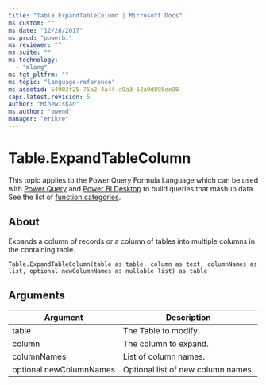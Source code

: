 ```yaml
---
title: "Table.ExpandTableColumn | Microsoft Docs"
ms.custom: ""
ms.date: "12/28/2017"
ms.prod: "powerbi"
ms.reviewer: ""
ms.suite: ""
ms.technology: 
  - "mlang"
ms.tgt_pltfrm: ""
ms.topic: "language-reference"
ms.assetid: 54903f25-75a2-4a44-a9a3-52a9d895ee98
caps.latest.revision: 5
author: "Minewiskan"
ms.author: "owend"
manager: "erikre"
---
```

# Table.ExpandTableColumn
This topic applies to the Power Query Formula Language which can be used with [Power Query](https://support.office.com/article/Introduction-to-Microsoft-Power-Query-for-Excel-6E92E2F4-2079-4E1F-BAD5-89F6269CD605) and [Power BI Desktop](http://go.microsoft.com/fwlink/p/?LinkId=618607) to build queries that mashup data. See the list of [function categories](https://msdn.microsoft.com/en-us/library/mt211003.aspx).  
  
## About  
Expands a column of records or a column of tables into multiple columns in the containing table.  
  
```  
Table.ExpandTableColumn(table as table, column as text, columnNames as list, optional newColumnNames as nullable list) as table  
```  
  
## Arguments  
  
|Argument|Description|  
|------------|---------------|  
|table|The Table to modify.|  
|column|The column to expand.|  
|columnNames|List of column names.|  
|optional newColumnNames|Optional list of new column names.|  
  
